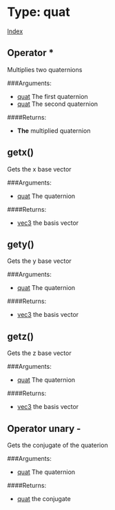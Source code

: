 Type: quat
===========

[Index](index.md)


Operator *
-----------

Multiplies two quaternions

###Arguments:
  - [quat](type_quat.md) The first quaternion
  - [quat](type_quat.md) The second quaternion

####Returns:
  - **The** multiplied quaternion



getx()
-----------

Gets the x base vector

###Arguments:
  - [quat](type_quat.md) The quaternion

####Returns:
  - [vec3](type_vec3.md) the basis vector



gety()
-----------

Gets the y base vector

###Arguments:
  - [quat](type_quat.md) The quaternion

####Returns:
  - [vec3](type_vec3.md) the basis vector



getz()
-----------

Gets the z base vector

###Arguments:
  - [quat](type_quat.md) The quaternion

####Returns:
  - [vec3](type_vec3.md) the basis vector



Operator unary -
-----------

Gets the conjugate of the quaterion

###Arguments:
  - [quat](type_quat.md) The quaternion

####Returns:
  - [quat](type_quat.md) the conjugate


